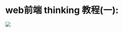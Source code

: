 # web前端 thinking 教程(一):

![](http://7xkpdt.com1.z0.glb.clouddn.com/549c12afb68e13fc2e72095fafd08d31.png)
